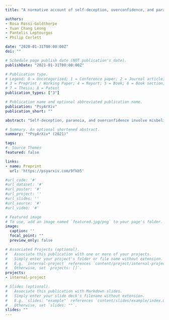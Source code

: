 ```yaml
---
title: "A normative account of self-deception, overconfidence, and paranoia"

authors: 
- Rosa Rossi-Goldthorpe
- Yuan Chang Leong
- Pantelis Leptourgos
- Philip Corlett

date: "2020-01-31T00:00:00Z"
doi: ""

# Schedule page publish date (NOT publication's date).
publishDate: "2021-01-31T00:00:00Z"

# Publication type.
# Legend: 0 = Uncategorized; 1 = Conference paper; 2 = Journal article;
# 3 = Preprint / Working Paper; 4 = Report; 5 = Book; 6 = Book section;
# 7 = Thesis; 8 = Patent
publication_types: ["3"]

# Publication name and optional abbreviated publication name.
publication: "PsyArXiv"
publication_short: ""

abstract: "Self-deception, paranoia, and overconfidence involve misbeliefs about self, others, and world. They are often considered mistaken. Here we explore whether they might be adaptive, and further, whether they might be explicable in normative Bayesian terms. We administered a difficult perceptual judgment task with and without social influence (suggestions from a cooperating or competing partner). Crucially, the social influence was uninformative. We found that participants heeded the suggestions most under the most uncertain conditions and that they did so with high confidence, particularly if they were more paranoid. Model fitting to participant behavior revealed that their prior beliefs changed depending on whether the partner was a collaborator or competitor, however, those beliefs did not differ as a function of paranoia. Instead, paranoia, self-deception, and overconfidence were associated with participants’ perceived instability of their own performance. These data are consistent with the idea that self-deception, paranoia, and overconfidence flourish under uncertainty, and have their roots in low self-esteem, rather than excessive social concern. The normative model suggests that spurious beliefs can have value – self-deception is irrational yet can facilitate optimal behavior. This occurs even at the expense of monetary rewards, perhaps explaining why self-deception and paranoia contribute to costly decisions which can spark financial crashes and costly wars."

# Summary. An optional shortened abstract.
summary: "*PsyArXiv* (2021)"

tags:
#- Source Themes
featured: false

links:
- name: Preprint
  url: 'https://psyarxiv.com/9fkb5'

#url_code: '#'
#url_dataset: '#'
#url_poster: '#'
#url_project: ''
#url_slides: ''
#url_source: '#'
#url_video: '#'

# Featured image
# To use, add an image named `featured.jpg/png` to your page's folder. 
image:
  caption: ''
  focal_point: ""
  preview_only: false

# Associated Projects (optional).
#   Associate this publication with one or more of your projects.
#   Simply enter your project's folder or file name without extension.
#   E.g. `internal-project` references `content/project/internal-project/index.md`.
#   Otherwise, set `projects: []`.
projects:
- internal-project

# Slides (optional).
#   Associate this publication with Markdown slides.
#   Simply enter your slide deck's filename without extension.
#   E.g. `slides: "example"` references `content/slides/example/index.md`.
#   Otherwise, set `slides: ""`.
slides: ""
---
```

